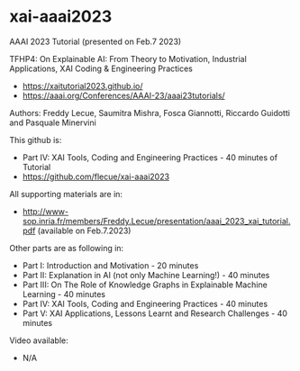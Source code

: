 # xai-aaai2023

AAAI 2023 Tutorial (presented on Feb.7 2023) 

TFHP4: On Explainable AI: From Theory to Motivation, Industrial Applications, XAI Coding &amp; Engineering Practices
  - https://xaitutorial2023.github.io/
  - https://aaai.org/Conferences/AAAI-23/aaai23tutorials/
 
Authors: Freddy Lecue, Saumitra Mishra, Fosca Giannotti, Riccardo Guidotti and Pasquale Minervini

This github is: 
  - Part IV: XAI Tools, Coding and Engineering Practices - 40 minutes of Tutorial
  - https://github.com/flecue/xai-aaai2023

All supporting materials are in:
 - http://www-sop.inria.fr/members/Freddy.Lecue/presentation/aaai_2023_xai_tutorial.pdf (available on Feb.7.2023)

Other parts are as following in:
- Part I: Introduction and Motivation - 20 minutes 
- Part II: Explanation in AI (not only Machine Learning!) - 40 minutes 
- Part III: On The Role of Knowledge Graphs in Explainable Machine Learning - 40 minutes
- Part IV: XAI Tools, Coding and Engineering Practices - 40 minutes
- Part V: XAI Applications, Lessons Learnt and Research Challenges - 40 minutes

Video available:
- N/A
